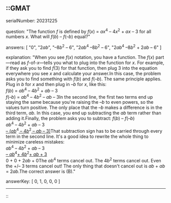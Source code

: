 ::GMAT
---


serialNumber: 20231225

question: "The function <i>f</i> is defined by <i>f</i>(<i>x</i>) = <i>ax</i><sup>4</sup> – 4<i>x</i><sup>2</sup> + <i>ax</i> – 3 for all numbers <i>x</i>. What will <i>f</i>(<i>b</i>) – <i>f</i>(–<i>b</i>) equal?"

answers: [
  "0",
  "2<i>ab</i>",
  "–8<i>b</i><sup>2</sup> – 6",
  "2<i>ab</i><sup>4</sup> –8<i>b</i><sup>2</sup> – 6",
  "2<i>ab</i><sup>4</sup> –8<i>b</i><sup>2</sup> + 2<i>ab</i> – 6"
]

explanation: "When you see <i>f</i>(<i>x</i>) notation, you have a function. The <i>f</i>(<i>x</i>) part—read as <i>f</i>-of-<i>x</i>—tells you what to plug into the function for <i>x</i>. For example, if they ask you to find <i>f</i>(3) for that function, then plug 3 into the equation everywhere you see <i>x</i> and calculate your answer.In this case, the problem asks you to find something with <i>f</i>(<i>b</i>) and <i>f</i>(–<i>b</i>). The same principle applies. Plug in <i>b</i> for <i>x</i> and then plug in –<i>b</i> for <i>x</i>, like this:<br><i>f</i>(<i>b</i>) = <i>ab</i><sup>4</sup> – 4<i>b</i><sup>2</sup> + <i>ab</i> – 3<br><i>f</i>(–<i>b</i>) = <i>ab</i><sup>4</sup> – 4<i>b</i><sup>2</sup> – <i>ab</i> – 3In the second line, the first two terms end up staying the same because you're raising the –<i>b</i> to even powers, so the values turn positive. The only place that the –<i>b</i> makes a difference is in the third term, <i>ab</i>. In this case, you end up subtracting the <i>ab</i> term rather than adding it.Finally, the problem asks you to subtract: <i>f</i>(<i>b</i>) – <i>f</i>(–<i>b</i>) <br>     <i>ab</i><sup>4</sup> – 4<i>b</i><sup>2</sup> + <i>ab</i> – 3<br><u>– (<i>ab</i></u><sup>4</sup><u> – 4<i>b</i></u><sup>2</sup><u> – <i>ab</i> – 3)</u>That subtraction sign has to be carried through every term in the second line. It's a good idea to rewrite the whole thing to minimize careless mistakes:<br>   <i>ab</i><sup>4</sup> – 4<i>b</i><sup>2</sup> + <i>ab</i> – 3<br><u>– <i>ab</i></u><sup>4</sup><u>+ 4<i>b</i></u><sup>2</sup><u>+ <i>ab</i> + 3</u><br>    0  +   0 + 2<i>ab</i>  + 0The <i>ab</i><sup>4</sup> terms cancel out. The 4<i>b</i><sup>2</sup> terms cancel out. Even the +/– 3 terms cancel out! The only thing that doesn't cancel out is <i>ab</i> + <i>ab</i> = 2<i>ab</i>.The correct answer is (B)."

answerKey: [
  0, 
  1, 
  0, 
  0, 
  0
]



---
::